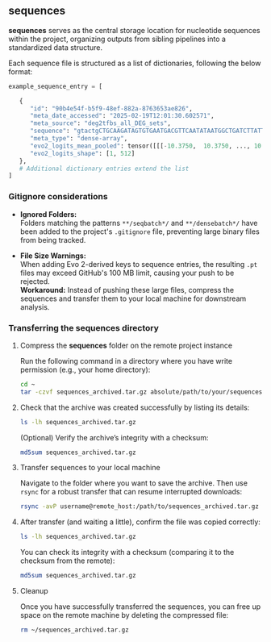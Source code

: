 ## sequences

  **sequences** serves as the central storage location for nucleotide sequences within the project, organizing outputs from sibling pipelines into a standardized data structure.

  Each sequence file is structured as a list of dictionaries, following the below format:  
   ```python
   example_sequence_entry = [

      {
         "id": "90b4e54f-b5f9-48ef-882a-8763653ae826",
         "meta_date_accessed": "2025-02-19T12:01:30.602571",
         "meta_source": "deg2tfbs_all_DEG_sets",
         "sequence": "gtactgCTGCAAGATAGTGTGAATGACGTTCAATATAATGGCTGATCTTATTTCCAGGAAACCGTTGCCACA",
         "meta_type": "dense-array",
         "evo2_logits_mean_pooled": tensor([[[-10.3750,  10.3750, ..., 10.3750,  10.3750]]], dtype=torch.bfloat16),
         "evo2_logits_shape": [1, 512]
      },
      # Additional dictionary entries extend the list
   ]
   ```

### Gitignore considerations

- **Ignored Folders:**  
  Folders matching the patterns `**/seqbatch*/` and `**/densebatch*/` have been added to the project's `.gitignore` file, preventing large binary files from being tracked.

- **File Size Warnings:**  
  When adding Evo 2-derived keys to sequence entries, the resulting `.pt` files may exceed GitHub's 100 MB limit, causing your push to be rejected.  
  **Workaround:** Instead of pushing these large files, compress the sequences and transfer them to your local machine for downstream analysis.

### Transferring the sequences directory

1. Compress the **sequences** folder on the remote project instance

    Run the following command in a directory where you have write permission (e.g., your home directory):

    ```bash
    cd ~
    tar -czvf sequences_archived.tar.gz absolute/path/to/your/sequences
    ```

2. Check that the archive was created successfully by listing its details:

    ```bash
    ls -lh sequences_archived.tar.gz
    ```

    (Optional) Verify the archive’s integrity with a checksum:

    ```bash
    md5sum sequences_archived.tar.gz
    ```

3. Transfer sequences to your local machine

    Navigate to the folder where you want to save the archive. Then use `rsync` for a robust transfer that can resume interrupted downloads:

    ```bash
    rsync -avP username@remote_host:/path/to/sequences_archived.tar.gz .
    ```

4. After transfer (and waiting a little), confirm the file was copied correctly:

    ```bash
    ls -lh sequences_archived.tar.gz
    ```

    You can check its integrity with a checksum (comparing it to the checksum from the remote):

    ```bash
    md5sum sequences_archived.tar.gz
    ```

5. Cleanup

    Once you have successfully transferred the sequences, you can free up space on the remote machine by deleting the compressed file:

    ```bash
    rm ~/sequences_archived.tar.gz
    ```
